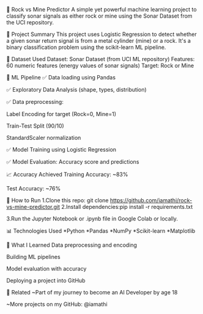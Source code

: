 📘 Rock vs Mine Predictor
A simple yet powerful machine learning project to classify sonar signals as either rock or mine using the Sonar Dataset from the UCI repository.


🚀 Project Summary
This project uses Logistic Regression to detect whether a given sonar return signal is from a metal cylinder (mine) or a rock. It's a binary classification problem using the scikit-learn ML pipeline.

📂 Dataset Used
Dataset: Sonar Dataset (from UCI ML repository)
Features: 60 numeric features (energy values of sonar signals)
Target: Rock or Mine

🧠 ML Pipeline
✅ Data loading using Pandas

✅ Exploratory Data Analysis (shape, types, distribution)

✅ Data preprocessing:

Label Encoding for target (Rock=0, Mine=1)

Train-Test Split (90/10)

StandardScaler normalization

✅ Model Training using Logistic Regression

✅ Model Evaluation: Accuracy score and predictions

📈 Accuracy Achieved
Training Accuracy: ~83%

Test Accuracy: ~76%

🧪 How to Run
1.Clone this repo: git clone https://github.com/iamathi/rock-vs-mine-predictor.git
2.Install dependencies:pip install -r requirements.txt

3.Run the Jupyter Notebook or .ipynb file in Google Colab or locally.

📊 Technologies Used
*Python
*Pandas
*NumPy
*Scikit-learn
*Matplotlib

🌟 What I Learned
Data preprocessing and encoding

Building ML pipelines

Model evaluation with accuracy

Deploying a project into GitHub

🔗 Related
~Part of my journey to become an AI Developer by age 18

~More projects on my GitHub: @iamathi







